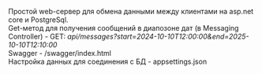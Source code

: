 Простой web-сервер для обмена данными между клиентами на asp.net core и PostgreSql.<br>
Get-метод для получения сообщений в диапозоне дат (в Messaging Controller) - GET: <i>api/messages?start=2024-10-10T12:00:00&end=2025-10-10T12:10:00</i> <br>
Swagger - /swagger/index.html<br>
Настройка данных для соединения с БД - appsettings.json